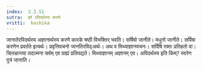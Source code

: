 ```yaml
---
index:  2.3.51
sutra:  ज्ञो ऽविदर्थस्य करणे
vritti:  kashika 
---
```


जानातेरविदर्थस्य अज्ञानार्थस्य करणे कारके षष्ठी विभक्तिर् भवति। सर्षिषो जानीते। मधुनो जानीते। सर्पिषा करणेन प्रवर्तते इत्यर्थः। प्रवृत्तिवचनो जानतिरविद्ःअर्थः। अथ व मिथ्याज्ञानवचनः। सर्पिषि रक्तः प्रतिहतो वा। चित्तभ्रान्त्या तदात्मना सर्वम् एव ग्राह्यं प्रतिपद्यते। मिथ्याज्ञानम् अज्ञानम् एव। अविदर्थस्य इति किम्? स्वरेण पुत्रं जानाति।

